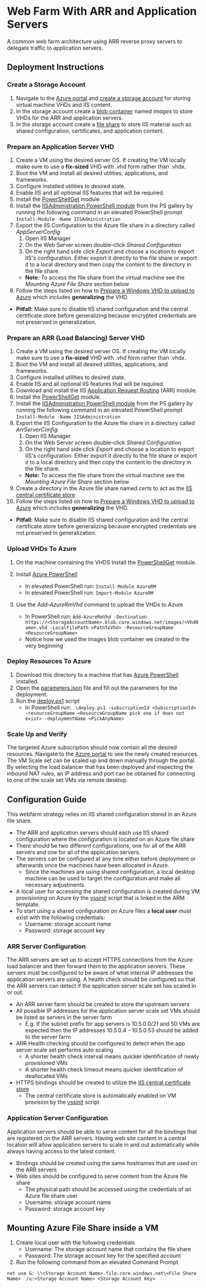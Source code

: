# Web Farm With ARR and Application Servers
A common web farm architecture using ARR reverse proxy servers to delegate traffic to application servers.

## Deployment Instructions

### Create a Storage Account

1. Navigate to the [Azure portal](https://portal.azure.com) and [create a storage account](https://docs.microsoft.com/en-us/azure/storage/common/storage-create-storage-account#create-a-storage-account) for storing virtual machine VHDs and IIS content.
1. In the storage account create a [blob container](https://docs.microsoft.com/en-us/azure/storage/blobs/storage-blobs-introduction) named _images_ to store VHDs for the ARR and application servers.
1. In the storage account create a [file share](https://docs.microsoft.com/en-us/azure/storage/files/storage-how-to-create-file-share) to store IIS material such as shared configuration, certificates, and application content.

### Prepare an Application Server VHD
1. Create a VM using the desired server OS. If creating the VM locally make sure to use a **fix-sized** VHD with .vhd form rather than .vhdx.
1. Boot the VM and install all desired utilities, applications, and frameworks.
1. Configure installed utilities to desired state.
1. Enable IIS and all optional IIS features that will be required.
1. Install the [PowerShellGet](https://docs.microsoft.com/en-us/powershell/gallery/readme#supported-operating-systems) module
1. Install the [IISAdministration PowerShell module](https://www.powershellgallery.com/packages/IISAdministration/1.1.0.0) from the PS gallery by running the following command in an elevated PowerShell prompt
`
Install-Module -Name IISAdministration
`
1. Export the IIS Configuration to the Azure file share in a directory called _AppServerConfig_
    1. Open IIS Manager
    2. On the Web Server screen double-click _Shared Configuration_
    3. On the right hand side click _Export_ and choose a location to export IIS's configuration. Either export it directly to the file share or export it to a local directory and then copy the content to the directory in the file share.
    * __Note:__ To access the file share from the virtual machine see the _Mounting Azure File Share_ section below
1. Follow the steps listed on how to [Prepare a Windows VHD to upload to Azure](https://docs.microsoft.com/en-us/azure/virtual-machines/windows/prepare-for-upload-vhd-image?toc=%2fazure%2fvirtual-machines%2fwindows%2ftoc.json) which includes **generalizing** the VHD.
* **Pitfall:** Make sure to disable IIS shared configuration and the central certificate store before generalizing because encrypted credentials are not preserved in generalization.

### Prepare an ARR (Load Balancing) Server VHD
1. Create a VM using the desired server OS. If creating the VM locally make sure to use a **fix-sized** VHD with .vhd form rather than .vhdx.
1. Boot the VM and install all desired utilities, applications, and frameworks.
1. Configure installed utilities to desired state.
1. Enable IIS and all optional IIS features that will be required.
1. Download and install the IIS [Application Request Routing](https://www.iis.net/downloads/microsoft/application-request-routing) (ARR) module.
1. Install the [PowerShellGet](https://docs.microsoft.com/en-us/powershell/gallery/readme#supported-operating-systems) module.
1. Install the [IISAdministration PowerShell module](https://www.powershellgallery.com/packages/IISAdministration/1.1.0.0) from the PS gallery by running the following command in an elevated PowerShell prompt
`
Install-Module -Name IISAdministration
`
1. Export the IIS Configuration to the Azure file share in a directory called _ArrServerConfig_
    1. Open IIS Manager
    2. On the Web Server screen double-click _Shared Configuration_
    3. On the right hand side click _Export_ and choose a location to export IIS's configuration. Either export it directly to the file share or export it to a local directory and then copy the content to the directory in the file share.
    * __Note:__ To access the file share from the virtual machine see the _Mounting Azure File Share_ section below
1. Create a directory in the Azure file share named _certs_ to act as the [IIS central certificate store](https://docs.microsoft.com/en-us/iis/get-started/whats-new-in-iis-8/iis-80-centralized-ssl-certificate-support-ssl-scalability-and-manageability)
1. Follow the steps listed on how to [Prepare a Windows VHD to upload to Azure](https://docs.microsoft.com/en-us/azure/virtual-machines/windows/prepare-for-upload-vhd-image?toc=%2fazure%2fvirtual-machines%2fwindows%2ftoc.json) which includes **generalizing** the VHD.
* **Pitfall:** Make sure to disable IIS shared configuration and the central certificate store before generalizing because encrypted credentials are not preserved in generalization.

### Upload VHDs To Azure
 1. On the machine containing the VHDS install the [PowerShellGet](https://docs.microsoft.com/en-us/powershell/gallery/readme#supported-operating-systems) module.
 1. Install [Azure PowerShell](https://docs.microsoft.com/en-us/powershell/azure/install-azurerm-ps?view=azurermps-4.4.0&viewFallbackFrom=azurermps-4.3.1)
     * In elevated PowerShell run:
`
Install-Module AzureRM
`
     * In elevated PowerShell run:
`
Import-Module AzureRM
`

1. Use the _Add-AzureRmVhd_ command to upload the VHDs to Azure
    * In PowerShell run:
`
Add-AzureRmVhd -Destination https://<StorageAccountName>.blob.core.windows.net/images/<VhdName>.vhd -LocalFilePath <PathToVhd> -ResourceGroupName <ResourceGroupName>
`
    * Notice how we used the images blob container we created in the very beginning

### Deploy Resources To Azure
1. Download this directory to a machine that has [Azure PowerShell](https://docs.microsoft.com/en-us/powershell/azure/install-azurerm-ps?view=azurermps-4.4.0&viewFallbackFrom=azurermps-4.3.1) installed.
1. Open the [parameters.json](./parameters.json) file and fill out the parameters for the deployment.
2. Run the [deploy.ps1](./deploy.ps1) script
    * In PowerShell run:
`
.\deploy.ps1 -subscriptionId <SubscriptionId> -resourceGroupName <ResourceGroupName pick one if does not exist> -deploymentName <PickAnyName>
`

### Scale Up and Verify
The targeted Azure subscription should now contain all the desired resources. Navigate to the [Azure portal](https://portal.azure.com) to see the newly created resources. The VM Scale set can be scaled up and down manually through the portal. By selecting the load balancer that has been deployed and inspecting the inbound NAT rules, an IP address and port can be obtained for connecting to one of the scale set VMs via remote desktop.

## Configuration Guide

This webfarm strategy relies on IIS shared configuration stored in an Azure file share.

* The ARR and application servers should each use IIS shared configuration where the configuration is located on an Azure file share
* There should be two different configurations, one for all of the ARR servers and one for all of the application servers.
* The servers can be configured at any time either before deployment or afterwards once the machines have been allocated in Azure.
    * Since the machines are using shared configuration, a local desktop machine can be used to target the configuration and make all necessary adjustments. 
* A local user for accessing the shared configuration is created during VM provisioning on Azure by the [vssinit](../scripts/vssinit.ps1) script that is linked in the ARM template.
* To start using a shared configuration on Azure files a **local user** must exist with the following credentials:
    * Username: storage account name
    * Password: storage account key

### ARR Server Configuration

The ARR servers are set up to accept HTTPS connections from the Azure load balancer and then forward them to the application servers. These servers must be configured to be aware of what internal IP addresses the application servers are using. A health check should be configured so that the ARR servers can detect if the application server scale set has scaled in or out.

* An ARR server farm should be created to store the upstream servers
* All possible IP addresses for the application server scale set VMs should be listed as servers in the server farm
    * E.g. If the subnet prefix for app servers is 10.5.0.0/21 and 50 VMs are expected then the IP addresses 10.5.0.4 - 10.5.0.53 should be added to the server farm
* ARR Health checking should be configured to detect when the app server scale set performs auto scaling
    * A shorter health check interval means quicker identification of newly provisioned VMs
    * A shorter health check timeout means quicker identification of deallocated VMs
* HTTPS bindings should be created to utilize the [IIS central certificate store](https://docs.microsoft.com/en-us/iis/get-started/whats-new-in-iis-8/iis-80-centralized-ssl-certificate-support-ssl-scalability-and-manageability)
    * The central certificate store is automatically enabled on VM provision by the [vssinit](../scripts/vssinit.ps1) script

### Application Server Configuration

Application servers should be able to serve content for all the bindings that are registered on the ARR servers. Having web site content in a central location will allow application servers to scale in and out automatically while always having access to the latest content.

* Bindings should be created using the same hostnames that are used on the ARR servers
* Web sites should be configured to serve content from the Azure file share
    * The physical path should be accessed using the credentials of an Azure file share user
    * Username: storage account name
    * Password: storage account key

## Mounting Azure File Share inside a VM

1. Create local user with the following credentials
    * Username: The storage account name that contains the file share
    * Password: The storage account key for the specified account
2. Run the following command from an elevated Command Prompt
```
net use G: \\<Storage Account Name>.file.core.windows.net\<File Share Name>  /u:<Storage Account Name> <Storage Account Key>
```